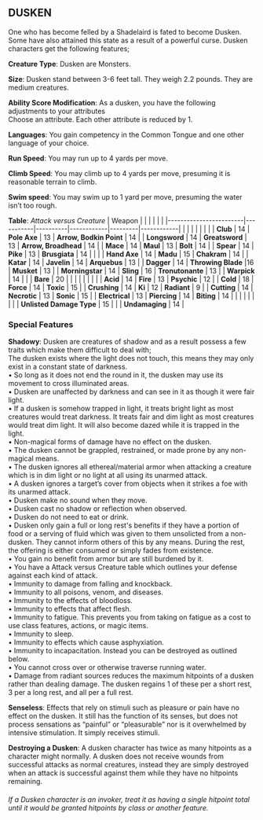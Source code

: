 ## DUSKEN
One who has become felled by a Shadelaird is fated to become Dusken. Some have also attained this state as a result of a powerful curse. Dusken characters get the following features;

**Creature Type**: Dusken are Monsters.

**Size**: Dusken stand between 3-6 feet tall. They weigh 2.2 pounds. They are medium creatures.

**Ability Score Modification**: As a dusken, you have the following adjustments to your attributes  
Choose an attribute. Each other attribute is reduced by 1.

**Languages**: You gain competency in the Common Tongue and one other language of your choice.

**Run Speed**: You may run up to 4 yards per move.

**Climb Speed**: You may climb up to 4 yards per move, presuming it is reasonable terrain to climb.

**Swim speed**: You may swim up to 1 yard per move, presuming the water isn’t too rough.

**Table**: *Attack versus Creature*
| Weapon                 |          |            |         |            |         |
|------------------------|-----------|----------|------------|---------|------------|
|                        |          |            |         |            |         |
| **Club**                   | 14   | **Pole Axe** | 13     | **Arrow, Bodkin Point**    | 14    |
| **Longsword**              | 14    | **Greatsword** | 13     | **Arrow, Broadhead**    | 14    |
| **Mace**                   | 14    | **Maul** | 13     | **Bolt** | 14    |
| **Spear**                  | 14     | **Pike** | 13     | **Brusgiata** | 14     |  |     |
| **Hand Axe**               | 14     | **Madu** | 15     | **Chakram** | 14    |
| **Katar**                  | 14     | **Javelin** | 14    | **Arquebus** | 13    |
| **Dagger**                 | 14     | **Throwing Blade** |16    | **Musket** | 13    |
| **Morningstar**            | 14     | **Sling** | 16    | **Tronutonante** | 13    |
| **Warpick**                | 14     |  |   | **Bare** |  20  |
|                        |           |          |            |         |            |
| **Acid**                   | 14     | **Fire** | 13     | **Psychic** | 12     |
| **Cold**                   | 18     | **Force** | 14     | **Toxic**  | 15     |
| **Crushing**               | 14     | **Ki** | 12     | **Radiant** | 9     |
| **Cutting**                | 14     | **Necrotic** | 13     | **Sonic** | 15    |
| **Electrical**             | 13     | **Piercing** | 14     | **Biting** | 14    |
|                        |           |          |            |         |            |
| **Unlisted Damage Type** | 15 |                |    | **Undamaging** | 14 |

### Special Features

**Shadowy**: Dusken are creatures of shadow and as a result possess a few traits which make them difficult to deal with;    
The dusken exists where the light does not touch, this means they may only exist in a constant state of darkness.  
 • So long as it does not end the round in it, the dusken may use its movement to cross illuminated areas.  
 • Dusken are unaffected by darkness and can see in it as though it were fair light.  
 • If a dusken is somehow trapped in light, it treats bright light as most creatures would treat darkness. It treats fair and dim light as most creatures would treat dim light. It will also become dazed while it is trapped in the light.   
 • Non-magical forms of damage have no effect on the dusken.  
 • The dusken cannot be grappled, restrained, or made prone by any non-magical means.  
 • The dusken ignores all ethereal/material armor when attacking a creature which is in dim light or no light at all using its unarmed attack.  
 • A dusken ignores a target’s cover from objects when it strikes a foe with its unarmed attack.  
 • Dusken make no sound when they move.  
 • Dusken cast no shadow or reflection when observed.  
 • Dusken do not need to eat or drink.  
 • Dusken only gain a full or long rest's benefits if they have a portion of food or a serving of fluid which was given to them unsolicted from a non-dusken. They cannot inform others of this by any means. During the rest, the offering is either consumed or simply fades from existence.  
 • You gain no benefit from armor but are still burdened by it.  
 • You have a Attack versus Creature table which outlines your defense against each kind of attack.  
 • Immunity to damage from falling and knockback.  
 • Immunity to all poisons, venom, and diseases.  
 • Immunity to the effects of bloodloss.  
 • Immunity to effects that affect flesh.  
 • Immunity to fatigue. This prevents you from taking on fatigue as a cost to use class features, actions, or magic items.  
 • Immunity to sleep.  
 • Immunity to effects which cause asphyxiation.  
 • Immunity to incapacitation. Instead you can be destroyed as outlined below.  
 • You cannot cross over or otherwise traverse running water.  
 • Damage from radiant sources reduces the maximum hitpoints of a dusken rather than dealing damage. The dusken regains 1 of these per a short rest, 3 per a long rest, and all per a full rest. 

**Senseless**: Effects that rely on stimuli such as pleasure or pain have no effect on the dusken. It still has the function of its senses, but does not process sensations as “painful” or “pleasurable” nor is it overwhelmed by intensive stimulation. It simply receives stimuli.

**Destroying a Dusken**: A dusken character has twice as many hitpoints as a character might normally. A dusken does not receive wounds from successful attacks as normal creatures, instead they are simply destroyed when an attack is successful against them while they have no hitpoints remaining.

###### If a Dusken character is an invoker, treat it as having a single hitpoint total until it would be granted hitpoints by class or another feature.
